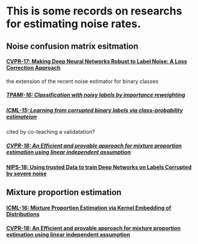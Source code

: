 # This is some records on researchs for estimating noise rates.

## Noise confusion matrix esitmation
#### [CVPR-17: Making Deep Neural Networks Robust to Label Noise: A Loss Correction Approach](https://arxiv.org/pdf/1609.03683.pdf)
 the extension of the recent noise estimator for binary classes
 ##### [TPAMI-16: Classification with noisy labels by importance reweighting]()
 ##### [ICML-15: Learning from corrupted binary labels via class-probability estimateion]()

 cited by co-teaching a validatation? 
 ##### [CVPR-18: An Efficient and provable approach for mixture proportion estimation using linear independent assumption]()
 
#### [NIPS-18: Using trusted Data to train Deep Networks on Labels Corrupted by severe noise](http://papers.nips.cc/paper/8246-using-trusted-data-to-train-deep-networks-on-labels-corrupted-by-severe-noise.pdf)


## Mixture proportion estimation
#### [ICML-16: Mixture Proportion Estimation via Kernel Embedding of Distributions]()
#### [CVPR-18: An Efficient and provable approach for mixture proportion estimation using linear independent assumption]()
